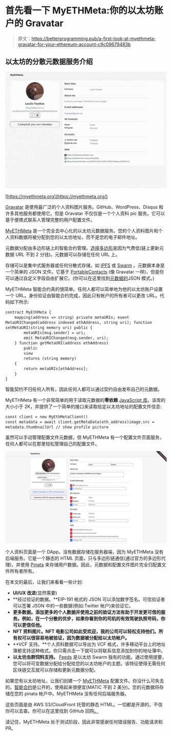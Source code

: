 # 首先看一下 MyETHMeta:你的以太坊账户的 Gravatar

> 原文：<https://betterprogramming.pub/a-first-look-at-myethmeta-gravatar-for-your-ethereum-account-c9c09679483b>

## 以太坊的分散元数据服务介绍

![](img/ea0a7e4491a75cbbbafdf8c0be9817d1.png)

[https://myethmeta.org](https://myethmeta.org/)

[Gravatar](https://gravatar.com/) 是使用最广泛的个人资料图片服务。GitHub、WordPress、Disqus 和许多其他服务都使用它。但是 Gravatar 不仅仅是一个个人资料 pic 服务。它可以基于便携式联系人管理完整的用户配置文件。

[MyETHMeta](https://myethmeta.org/) 是一个完全去中心化的以太坊元数据服务。您的个人资料图片和个人资料数据将被分配到您的以太坊地址，而不是您的电子邮件地址。

元数据分配由多边形链上的智能合约管理。[选择多边形](https://polygon.technology/)是因为气费低(链上更新元数据 URL 不到 2 分钱)。元数据可以存储在任何 URL 上。

存储可以是集中式服务器或任何分散式存储，如 [IPFS](https://ipfs.io/) 或 [Swarm](https://www.ethswarm.org/) 。元数据本身是一个简单的 JSON 文件。它基于 [PortableContacts](https://en.wikipedia.org/wiki/Portable_Contacts) (像 Gravatar 一样)，但是你可以通过自定义字段自由扩展它。(你可以在这里找到[元数据的](https://github.com/TheBojda/myethmeta/blob/main/specification/myethmeta-schema.json)JSON 模式。)

MyETHMeta 智能合约真的很简单。任何人都可以简单地为他的以太坊账户设置一个 URL。身份验证由智能合约完成，因此只有帐户的所有者可以更改 URL。代码如下所示:

```
contract MyEthMeta {
    mapping(address => string) private metaURIs; event MetaURIChanged(address indexed ethAddress, string uri); function setMetaURI(string memory uri) public {
        metaURIs[msg.sender] = uri;
        emit MetaURIChanged(msg.sender, uri);
    } function getMetaURI(address ethAddress)
        public
        view
        returns (string memory)
    {
        return metaURIs[ethAddress];
    }
}
```

智能契约不归任何人所有，因此任何人都可以通过契约自由发布自己的元数据。

MyETHMeta 有一个非常简单的用于读取元数据的**零依赖** [JavaScript 库](https://www.npmjs.com/package/myethmeta)。该库的大小小于 2K，并提供了一个简单的接口来读取给定以太坊地址的配置文件信息:

```
const client = new MyEthMetaClient()
const metadata = await client.getMetaData(eth_address)image.src = metadata.thumbnailUrl // show profile picture
```

虽然可以手动管理配置文件元数据，但 MyETHMeta 有一个配置文件页面服务，任何人都可以在那里轻松管理自己的配置文件。

![](img/087d0973c383e85c639d900fb84c9b61.png)

个人资料页面是一个 DApp。没有数据存储在服务器端，因为 MyETHMeta 没有后端服务。它是一个静态的 HTML 页面，只与多边形链通信(通过官方的多边形代理)，并使用 [Pinata](https://www.pinata.cloud/) 来存储用户数据。因此，元数据和配置文件图片完全归配置文件所有者所有。

在本文的最后，让我们来看看一些计划:

*   **UI/UX 改进**(显然需要)
*   **经过验证的数据。**EIP-191 格式的 JSON 可以添加数字签名。可信验证者可以签署 JSON 中的一些数据(例如:Twitter 帐户)来验证它。
*   **更多数据。添加更多的个人数据并使用之前的验证方法有助于开发更可信的服务。例如，在一个分散的优步，如果你看到你的司机的有效驾驶执照号码，你可以更信任他。**
*   **NFT 资料图片。NFT 电影公司如此受欢迎，我的公司可以轻松支持他们。所有权可以很容易地被验证，因为数据被分配给以太坊帐户。**
*   **VCF 支持。**个人资料数据可以导出为 VCF 格式，许多移动平台上的地址簿都支持这种格式。你只需点击一下就可以将联系信息添加到你的地址簿中。
*   **以太坊虫群饲料支持。** [Feeds](https://docs.ethswarm.org/docs/dapps-on-swarm/feeds/) 是以太坊 Swarm 独有的功能。通过使用提要，您可以将可变数据分配给分配给您的以太坊帐户的主题。该特征使得无需任何区块链交互就可以存储和更新元数据分配。

如果您有以太坊地址，让我们创建一个 [MyETHMeta](https://myethmeta.org/) 配置文件。你没什么可失去的。[智能合约](https://polygonscan.com/address/0x63Ba8dfAEBa09a63c1bCB47a46229f14707Af995#code)是公开的，使用起来很便宜(MATIC 不到 2 美分)。您的元数据将存储在您的 pinata 帐户中。MyETHMeta 没有任何后端服务器。

这些页面是由 AWS S3/CloudFront 托管的静态 HTML。一切都是开源的，不信你可以去查。你可以在这里找到 GitHub 回购[。](https://github.com/TheBojda/myethmeta)

请记住，MyETHMeta 处于测试阶段，因此非常感谢任何错误报告、功能请求和 PR。